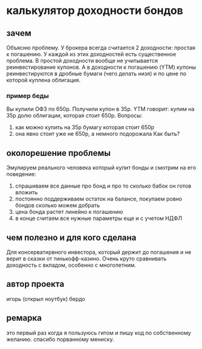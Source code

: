 # калькулятор доходности бондов
## зачем
Объясню проблему. У брокера всегда считается 2 доходности: простая к погашению. У каждой из этих доходностей есть существенное проблема. В простой доходности вообще не учитывается реинвестирование купонов. А в доходности к погашению (YTM) купоны реинвестируются в дробные бумаги (чего делать низя) и по цене по которой куплена облигация. 
### пример беды
Вы купили ОФЗ по 650р. Получили купон в 35р. YTM говорит: купим на 35р долю облигации, которая стоит 650р. 
Вопросы: 
1. как можно купить на 35р бумагу которая стоит 650р
2. она явно стоит уже не 650р, а немного подорожала
Как быть?
## околорешение проблемы
Эмулируем реального человека который купит бонды и смотрим на его поведение:
1. спрашиваем все данные про бонд и про то сколько бабок он готов вложить
2. постоянно поддерживаем остаток на балансе, покупаем ровно бондов сколько можем добрать
3. цена бонда растет линейно к погашению
4. в конце считаем все нужные параметры еще и с учетом НДФЛ
## чем полезно и для кого сделана
Для консерватирвного инвестора, который держит до погашения и не верит в сказки от тинькофф-казино. Очень круто сравнивать доходность с вкладом, особенно с многолетним.
## автор проекта
игорь (открыл ноутбук) бердо
## ремарка
это первый раз когда я пользуюсь гитом и пишу код по собственному желанию. спасибо порванному мениску.